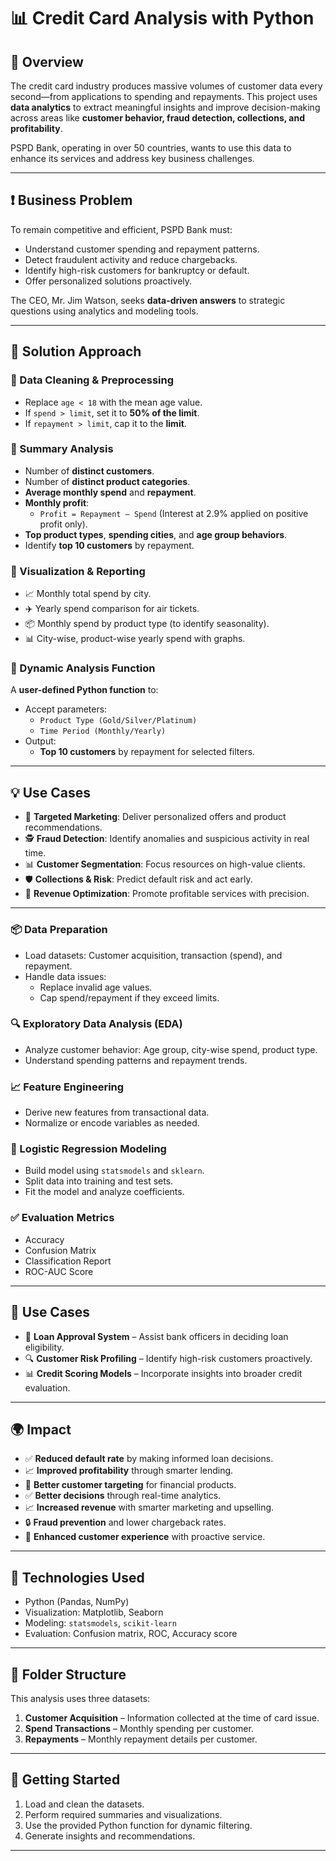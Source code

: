 # 📊 Credit Card Analysis with Python

## 🧠 Overview

The credit card industry produces massive volumes of customer data every second—from applications to spending and repayments. This project uses **data analytics** to extract meaningful insights and improve decision-making across areas like **customer behavior, fraud detection, collections, and profitability**.

PSPD Bank, operating in over 50 countries, wants to use this data to enhance its services and address key business challenges.

---

## ❗ Business Problem

To remain competitive and efficient, PSPD Bank must:

- Understand customer spending and repayment patterns.
- Detect fraudulent activity and reduce chargebacks.
- Identify high-risk customers for bankruptcy or default.
- Offer personalized solutions proactively.

The CEO, Mr. Jim Watson, seeks **data-driven answers** to strategic questions using analytics and modeling tools.

---

## 🧰 Solution Approach

### 🔹 Data Cleaning & Preprocessing

- Replace `age < 18` with the mean age value.
- If `spend > limit`, set it to **50% of the limit**.
- If `repayment > limit`, cap it to the **limit**.

### 🔹 Summary Analysis

- Number of **distinct customers**.
- Number of **distinct product categories**.
- **Average monthly spend** and **repayment**.
- **Monthly profit**:
  - `Profit = Repayment – Spend` (Interest at 2.9% applied on positive profit only).
- **Top product types**, **spending cities**, and **age group behaviors**.
- Identify **top 10 customers** by repayment.

### 🔹 Visualization & Reporting

- 📈 Monthly total spend by city.
- ✈️ Yearly spend comparison for air tickets.
- 📦 Monthly spend by product type (to identify seasonality).
- 📊 City-wise, product-wise yearly spend with graphs.

### 🔹 Dynamic Analysis Function

A **user-defined Python function** to:
- Accept parameters:
  - `Product Type (Gold/Silver/Platinum)`
  - `Time Period (Monthly/Yearly)`
- Output:
  - **Top 10 customers** by repayment for selected filters.

---

## 💡 Use Cases

- 🎯 **Targeted Marketing**: Deliver personalized offers and product recommendations.
- 🕵️ **Fraud Detection**: Identify anomalies and suspicious activity in real time.
- 📊 **Customer Segmentation**: Focus resources on high-value clients.
- 🛡️ **Collections & Risk**: Predict default risk and act early.
- 💸 **Revenue Optimization**: Promote profitable services with precision.

---


### 📦 Data Preparation
- Load datasets: Customer acquisition, transaction (spend), and repayment.
- Handle data issues:
  - Replace invalid age values.
  - Cap spend/repayment if they exceed limits.

### 🔍 Exploratory Data Analysis (EDA)
- Analyze customer behavior: Age group, city-wise spend, product type.
- Understand spending patterns and repayment trends.

### 📈 Feature Engineering
- Derive new features from transactional data.
- Normalize or encode variables as needed.

### 🧠 Logistic Regression Modeling
- Build model using `statsmodels` and `sklearn`.
- Split data into training and test sets.
- Fit the model and analyze coefficients.

### ✅ Evaluation Metrics
- Accuracy
- Confusion Matrix
- Classification Report
- ROC-AUC Score

---

## 💼 Use Cases

- 🏦 **Loan Approval System** – Assist bank officers in deciding loan eligibility.
- 🔍 **Customer Risk Profiling** – Identify high-risk customers proactively.
- 📊 **Credit Scoring Models** – Incorporate insights into broader credit evaluation.

---

## 🌍 Impact

- ✅ **Reduced default rate** by making informed loan decisions.
- 📈 **Improved profitability** through smarter lending.
- 👥 **Better customer targeting** for financial products.
- ✅ **Better decisions** through real-time analytics.
- 📈 **Increased revenue** with smarter marketing and upselling.
- 🔒 **Fraud prevention** and lower chargeback rates.
- 🤝 **Enhanced customer experience** with proactive service.



---

## 🧪 Technologies Used

- Python (Pandas, NumPy)
- Visualization: Matplotlib, Seaborn
- Modeling: `statsmodels`, `scikit-learn`
- Evaluation: Confusion matrix, ROC, Accuracy score

---

## 📁 Folder Structure

This analysis uses three datasets:

1. **Customer Acquisition** – Information collected at the time of card issue.
2. **Spend Transactions** – Monthly spending per customer.
3. **Repayments** – Monthly repayment details per customer.

---

## 📌 Getting Started

1. Load and clean the datasets.
2. Perform required summaries and visualizations.
3. Use the provided Python function for dynamic filtering.
4. Generate insights and recommendations.

---
